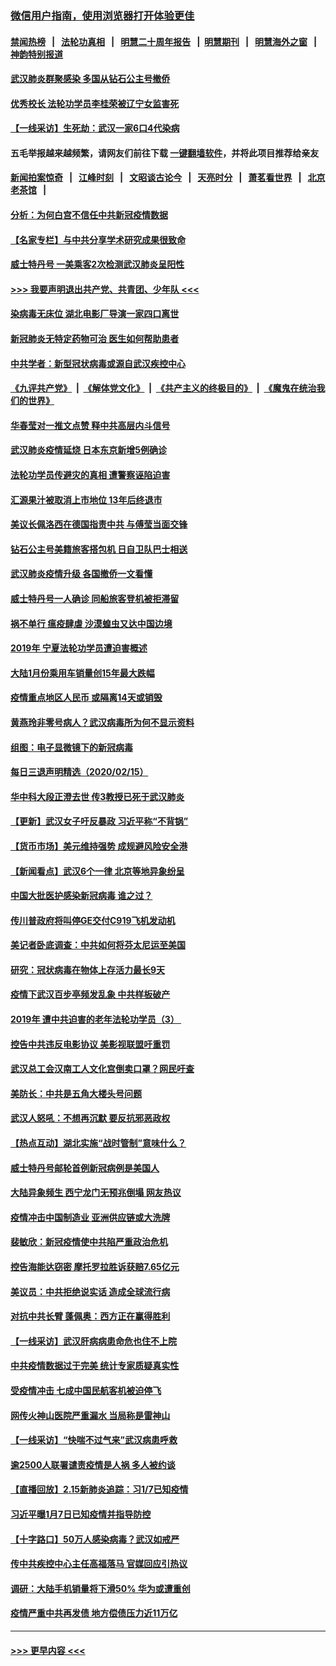### [微信用户指南，使用浏览器打开体验更佳](https://github.com/gfw-breaker/banned-news1/blob/master/indexes/wechat-guide.md?t=0)
#### [禁闻热榜](热点新闻.md?t=0)  &nbsp;&nbsp;|&nbsp;&nbsp; [法轮功真相](https://github.com/gfw-breaker/truth/blob/master/README.md?t=0) &nbsp;&nbsp;|&nbsp;&nbsp; [明慧二十周年报告](https://github.com/gfw-breaker/mh-reports/blob/master/README.md?t=0) &nbsp;&nbsp;|&nbsp;&nbsp;[明慧期刊](https://github.com/gfw-breaker/mh-qikan) &nbsp;&nbsp;|&nbsp;&nbsp; [明慧海外之窗](https://github.com/gfw-breaker/mh-news/blob/master/README.md?t=0) &nbsp;&nbsp;|&nbsp;&nbsp; [神韵特别报道](https://github.com/gfw-breaker/mh-news/blob/master/shenyun.md?t=0)
#### [武汉肺炎群聚感染 多国从钻石公主号撤侨](../pages/nsc413/n11873416.md?t=02170133) 
#### [优秀校长 法轮功学员李桂荣被辽宁女监害死](../pages/nsc413/n11873018.md?t=02170133) 
#### [【一线采访】生死劫：武汉一家6口4代染病](../pages/nsc413/n11872460.md?t=02170133) 
#### 五毛举报越来越频繁，请网友们前往下载 [一键翻墙软件](https://github.com/gfw-breaker/ssr-accounts)，并将此项目推荐给亲友
#### [新闻拍案惊奇](https://github.com/gfw-breaker/banned-news1/blob/master/pages/link4.md) &nbsp;&nbsp;|&nbsp;&nbsp; [江峰时刻](https://github.com/gfw-breaker/banned-news1/blob/master/pages/link4.md) &nbsp;&nbsp;|&nbsp;&nbsp; [文昭谈古论今](https://github.com/gfw-breaker/banned-news1/blob/master/pages/link4.md) &nbsp;&nbsp;|&nbsp;&nbsp; [天亮时分](https://github.com/gfw-breaker/banned-news1/blob/master/pages/link4.md) &nbsp;&nbsp;|&nbsp;&nbsp; [萧茗看世界](https://github.com/gfw-breaker/banned-news1/blob/master/pages/link4.md) &nbsp;&nbsp;|&nbsp;&nbsp; [北京老茶馆](https://github.com/gfw-breaker/banned-news1/blob/master/pages/link4.md) &nbsp;&nbsp;|&nbsp;&nbsp; 
#### [分析：为何白宫不信任中共新冠疫情数据](../pages/nsc413/n11872473.md?t=02170133) 
#### [【名家专栏】与中共分享学术研究成果很致命](../pages/nsc413/n11871916.md?t=02170133) 
#### [威士特丹号 一美乘客2次检测武汉肺炎呈阳性](../pages/nsc413/n11873169.md?t=02170133) 
#### [>>> 我要声明退出共产党、共青团、少年队 <<<](https://github.com/begood0513/goodnews/blob/master/quit/letter.md) 
#### [染病毒无床位 湖北电影厂导演一家四口离世](../pages/nsc413/n11873154.md?t=02170133) 
#### [新冠肺炎无特定药物可治 医生如何帮助患者](../pages/nsc413/n11868234.md?t=02170133) 
#### [中共学者：新型冠状病毒或源自武汉疾控中心](../pages/nsc413/n11872811.md?t=02170133) 
#### [《九评共产党》](https://github.com/begood0513/9ping.md/blob/master/README.md) &nbsp;|&nbsp; [《解体党文化》](../../../../jtdwh.md/blob/master/README.md)  &nbsp;|&nbsp; [《共产主义的终极目的》](../../../../gczydzjmd.md/blob/master/README.md) &nbsp;|&nbsp; [《魔鬼在统治我们的世界》](../../../../mgztzwmdsj.md/blob/master/README.md) 
#### [华春莹对一推文点赞 释中共高层内斗信号](../pages/nsc413/n11872861.md?t=02170133) 
#### [武汉肺炎疫情延烧 日本东京新增5例确诊](../pages/nsc413/n11873025.md?t=02170133) 
#### [法轮功学员传避灾的真相 遭警察诬陷迫害](../pages/nsc413/n11869217.md?t=02170133) 
#### [汇源果汁被取消上市地位 13年后终退市](../pages/nsc413/n11872672.md?t=02170133) 
#### [美议长佩洛西在德国指责中共 与傅莹当面交锋](../pages/nsc413/n11872375.md?t=02170133) 
#### [钻石公主号美籍旅客搭包机 日自卫队巴士相送](../pages/nsc413/n11872947.md?t=02170133) 
#### [武汉肺炎疫情升级 各国撤侨一文看懂](../pages/nsc413/n11859313.md?t=02170133) 
#### [威士特丹号一人确诊 同船旅客登机被拒滞留](../pages/nsc413/n11872823.md?t=02170133) 
#### [祸不单行 瘟疫肆虐 沙漠蝗虫又达中国边境](../pages/nsc413/n11872485.md?t=02170133) 
#### [2019年 宁夏法轮功学员遭迫害概述](../pages/nsc413/n11858807.md?t=02170133) 
#### [大陆1月份乘用车销量创15年最大跌幅](../pages/nsc413/n11872290.md?t=02170133) 
#### [疫情重点地区人民币 或隔离14天或销毁](../pages/nsc413/n11872461.md?t=02170133) 
#### [黄燕玲非零号病人？武汉病毒所为何不显示资料](../pages/nsc413/n11872240.md?t=02170133) 
#### [组图：电子显微镜下的新冠病毒](../pages/nsc413/n11872057.md?t=02170133) 
#### [每日三退声明精选（2020/02/15）](../pages/nsc413/n11872255.md?t=02170133) 
#### [华中科大段正澄去世 传3教授已死于武汉肺炎](../pages/nsc413/n11872056.md?t=02170133) 
#### [【更新】武汉女子吁反暴政 习近平称“不背锅”](../pages/nsc413/n11801312.md?t=02170133) 
#### [【货币市场】美元维持强势 成规避风险安全港](../pages/nsc413/n11871937.md?t=02170133) 
#### [【新闻看点】武汉6个一律 北京等地异象纷呈](../pages/nsc413/n11871818.md?t=02170133) 
#### [中国大批医护感染新冠病毒 谁之过？](../pages/nsc413/n11871790.md?t=02170133) 
#### [传川普政府将叫停GE交付C919飞机发动机](../pages/nsc413/n11871600.md?t=02170133) 
#### [美记者卧底调查：中共如何将芬太尼运至美国](../pages/nsc413/n11871821.md?t=02170133) 
#### [研究：冠状病毒在物体上存活力最长9天](../pages/nsc413/n11871871.md?t=02170133) 
#### [疫情下武汉百步亭频发乱象 中共样板破产](../pages/nsc413/n11871457.md?t=02170133) 
#### [2019年 遭中共迫害的老年法轮功学员（3） ](../pages/nsc413/n11830056.md?t=02170133) 
#### [控告中共违反电影协议 美影视联盟吁重罚](../pages/nsc413/n11871820.md?t=02170133) 
#### [武汉总工会汉南工人文化宫倒卖口罩？网民吁查](../pages/nsc413/n11871739.md?t=02170133) 
#### [美防长：中共是五角大楼头号问题](../pages/nsc413/n11871768.md?t=02170133) 
#### [武汉人怒吼：不想再沉默 要反抗邪恶政权](../pages/nsc413/n11871584.md?t=02170133) 
#### [【热点互动】湖北实施“战时管制”意味什么？](../pages/nsc413/n11871747.md?t=02170133) 
#### [威士特丹号邮轮首例新冠病例是美国人](../pages/nsc413/n11871731.md?t=02170133) 
#### [大陆异象频生 西宁龙门无预兆倒塌 网友热议](../pages/nsc413/n11871150.md?t=02170133) 
#### [疫情冲击中国制造业 亚洲供应链或大洗牌](../pages/nsc413/n11871629.md?t=02170133) 
#### [裴敏欣：新冠疫情使中共陷严重政治危机](../pages/nsc413/n11871514.md?t=02170133) 
#### [控告海能达窃密 摩托罗拉胜诉获赔7.65亿元](../pages/nsc413/n11871594.md?t=02170133) 
#### [美议员：中共拒绝说实话 造成全球流行病](../pages/nsc413/n11871582.md?t=02170133) 
#### [对抗中共长臂 蓬佩奥：西方正在赢得胜利](../pages/nsc413/n11871500.md?t=02170133) 
#### [【一线采访】武汉肝病病患命危也住不上院](../pages/nsc413/n11870591.md?t=02170133) 
#### [中共疫情数据过于完美 统计专家质疑真实性](../pages/nsc413/n11870197.md?t=02170133) 
#### [受疫情冲击 七成中国民航客机被迫停飞](../pages/nsc413/n11871439.md?t=02170133) 
#### [网传火神山医院严重漏水 当局称是雷神山](../pages/nsc413/n11871477.md?t=02170133) 
#### [【一线采访】“快喘不过气来”武汉病患呼救](../pages/nsc413/n11870636.md?t=02170133) 
#### [逾2500人联署谴责疫情是人祸 多人被约谈](../pages/nsc413/n11871360.md?t=02170133) 
#### [【直播回放】2.15新肺炎追踪：习1/7已知疫情](../pages/nsc413/n11871276.md?t=02170133) 
#### [习近平曝1月7日已知疫情并指导防控](../pages/nsc413/n11871308.md?t=02170133) 
#### [【十字路口】50万人感染病毒？武汉如戒严](../pages/nsc413/n11870405.md?t=02170133) 
#### [传中共疾控中心主任高福落马 官媒回应引热议](../pages/nsc413/n11871097.md?t=02170133) 
#### [调研：大陆手机销量将下滑50% 华为或遭重创](../pages/nsc413/n11871161.md?t=02170133) 
#### [疫情严重中共再发债 地方偿债压力近11万亿](../pages/nsc413/n11870871.md?t=02170133) 

----
#### [ >>> 更早内容 <<< ](../indexes/nsc413-earlier.md)
